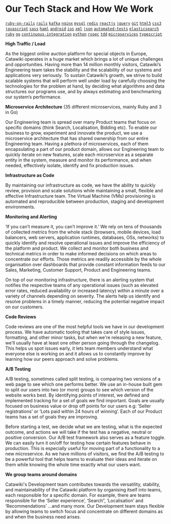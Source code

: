 # Our Tech Stack and How We Work

[`ruby-on-rails`](https://github.com/topics/ruby-on-rails) [`rails`](https://github.com/topics/rails) [`kafka`](https://github.com/topics/kafka) [`nginx`](https://github.com/topics/nginx) [`mysql`](https://github.com/topics/mysql) [`redis`](https://github.com/topics/redis) [`reactjs`](https://github.com/topics/reactjs) [`jquery`](https://github.com/topics/jquery) [`git`](https://github.com/topics/github) [`html5`](https://github.com/topics/html5) [`css3`](https://github.com/topics/css3) [`javascript`](https://github.com/topics/javascript) [`sass`](https://github.com/topics/sass) [`haml`](https://github.com/topics/haml) [`android`](https://github.com/topics/android) [`ios`](https://github.com/topics/ios) [`xml`](https://github.com/topics/xml) [`json`](https://github.com/topics/json) [`automated-tests`](https://github.com/topics/automated-tests) [`elasticsearch`](https://github.com/topics/elasticsearch) [`ruby`](https://github.com/topics/ruby) [`go`](https://github.com/topics/go) [`continuous-integration`](https://github.com/topics/continuous-integration) [`python`](https://github.com/topics/python) [`rspec`](https://github.com/topics/rspec) [`tdd`](https://github.com/topics/tdd) [`microservices`](https://github.com/topics/microservices) [`typescript`](https://github.com/topics/typecript)

**High Traffic / Load**

As the biggest online auction platform for special objects in Europe, Catawiki operates in a huge market which brings a lot of unique challenges and opportunities. Having more than 14 million monthly visitors, Catawiki’s Engineering team takes the stability and the scalability of our systems and applications very seriously. To sustain Catawiki’s growth, we strive to build scalable systems that will perform well under load by carefully choosing the technologies for the problem at hand, by deciding what algorithms and data structures our programs use, and by always estimating and benchmarking our system’s performance.

**Microservice Architecture** (35 different microservices, mainly Ruby and 3 in Go)

Our Engineering team is spread over many Product teams that focus on specific domains (think Search, Localisation, Bidding etc). To enable our business to grow, experiment and innovate the product, we use a microservice architecture that has shared ownership from our entire Engineering team. Having a plethora of microservices, each of them encapsulating a part of our product domain, allows our Engineering team to quickly iterate on new features, scale each microservice as a separate entity in the system, measure and monitor its performance, and when needed, effectively isolate, identify and fix production issues.

**Infrastructure as Code**

By maintaining our infrastructure as code, we have the ability to quickly review, provision and scale solutions while maintaining a small, flexible and effective Infrastructure team. The Virtual Machine (VMs) provisioning is automated and reproducible between production, staging and development environments.

**Monitoring and Alerting**

‘If you can’t measure it, you can’t improve it.’ We rely on tens of thousands of collected metrics from the whole stack (browsers, mobile devices, load balancers, web servers, application runtimes, databases, OSs, networks) to quickly identify and resolve operational issues and improve the efficiency of the platform and product. We collect and monitor both business and technical metrics in order to make informed decisions on which areas to concentrate our efforts. Those metrics are readily accessible by the whole organisation over dashboards that provide constant information feeds to our Sales, Marketing, Customer Support, Product and Engineering teams.

On top of our monitoring infrastructure, there is an alerting system that notifies the respective teams of any operational issues (such as elevated error rates, reduced availability or increased latency) within a minute over a variety of channels depending on severity. The alerts help us identify and resolve problems in a timely manner, reducing the potential negative impact on our customers.

**Code Reviews**

Code reviews are one of the most helpful tools we have in our development process. We have automatic tooling that takes care of style issues, formatting, and other minor tasks, but when we're releasing a new feature, we'll usually have at least one other person going through the changelog. This helps us spot issues early, it lets team members understand what everyone else is working on and it allows us to constantly improve by learning how our peers approach and solve problems.

**A/B Testing**

A/B testing, sometimes called split testing, is comparing two versions of a web page to see which one performs better. We use an in-house built gem to split our users into two (or more) groups to see which version of the website works best. By identifying points of interest, we defined and implemented tracking for a set of goals we find important. Goals are usually focused on business value or drop off points for our users e.g: ‘Seller registrations’ or ‘Lots paid within 24 hours of winning’. Each of our Product teams has a set of goals they are improving.

Before starting a test, we decide what we are testing, what is the expected outcome, and actions we will take if the test has a negative, neutral or positive conversion. Our A/B test framework also serves as a feature toggle. We can easily turn it on/off for testing how certain features behave in production. This is especially useful for moving part of a functionality to a new microservice. As we have millions of visitors, we find the A/B testing to be a powerful tool that helps teams to evaluate their ideas and iterate on them while knowing the whole time exactly what our users want.

**We group teams around domains** 

Catawiki's Development team contributes towards the versatility, stability, and maintainability of the Catawiki platform by organising itself into teams, each responsible for a specific domain. For example, there are teams responsible for the ‘Seller experience’, ‘Search”, ‘Localisation’ and ‘Recommendations’ ...and many more. Our Development team stays flexible by allowing teams to switch focus and concentrate on different domains as and when the business need arises.
